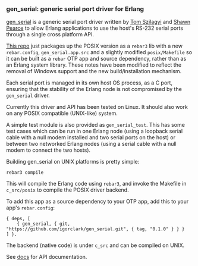 ### gen_serial: generic serial port driver for Erlang

[gen_serial](https://github.com/tomszilagyi/gen_serial) is a generic
serial port driver written by [Tom Szilagyi](https://github.com/tomszilagyi)
and [Shawn Pearce](http://blog.spearce.org/2004/02/genserial-01-released.html)
to allow Erlang applications to use the host's RS-232 serial ports
through a single cross platform API.

[This repo](https://github.com/igorclark/gen_serial) just packages up
the POSIX version as a `rebar3` lib with a new `rebar.config`,
`gen_serial.app.src` and a slightly modified `posix/Makefile` so it can
be built as a `rebar` OTP app and source dependency, rather than as an
Erlang system library. These notes have been modified to reflect the
removal of Windows support and the new build/installation mechanism.

Each serial port is managed in its own host OS process, as a C port,
ensuring that the stability of the Erlang node is not compromised by
the `gen_serial` driver.

Currently this driver and API has been tested on Linux. It should also
work on any POSIX compatible (UNIX-like) system.

A simple test module is also provided as `gen_serial_test`. This has some
test cases which can be run in one Erlang node (using a loopback serial
cable with a null modem installed and two serial ports on the host) or
between two networked Erlang nodes (using a serial cable with a null
modem to connect the two hosts).

Building gen_serial on UNIX platforms is pretty simple:

	rebar3 compile

This will compile the Erlang code using `rebar3`, and invoke the
Makefile in `c_src/posix` to compile the POSIX driver backend.

To add this app as a source dependency to your OTP app, add this to
your app's `rebar.config`:

```
{ deps, [
    { gen_serial, { git, "https://github.com/igorclark/gen_serial.git", { tag, "0.1.0" } } }
] }.
```

The backend (native code) is under `c_src` and can be compiled on UNIX.

See [docs](doc/gen_serial.html) for API documentation.

